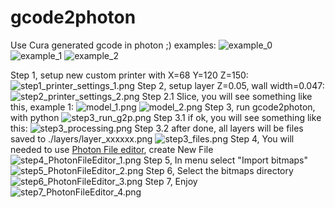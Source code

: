 # gcode2photon
Use Cura generated gcode in photon ;)
examples:
![example_0](docs/example_0.png?raw=true)
![example_1](docs/example_1.png?raw=true)
![example_2](docs/example_2.png?raw=true)

Step 1, setup new custom printer with X=68 Y=120 Z=150:
![step1_printer_settings_1.png](docs/step1_printer_settings_1.png?raw=true)
Step 2, setup layer Z=0.05, wall width=0.047:
![step2_printer_settings_2.png](docs/step2_printer_settings_2.png?raw=true)
Step 2.1 Slice, you will see something like this, example 1:
![model_1.png](docs/model_1.png?raw=true)
![model_2.png](docs/model_2.png?raw=true)
Step 3, run gcode2photon, with python
![step3_run_g2p.png](docs/step3_run_g2p.png?raw=true)
Step 3.1 if ok, you will see something like this:
![step3_processing.png](docs/step3_processing.png?raw=true)
Step 3.2 after done, all layers will be files saved to ./layers/layer_xxxxxx.png
![step3_files.png](docs/step3_files.png?raw=true)
Step 4, You will needed to use [Photon File editor](https://github.com/Photonsters/PhotonFileEditor), create New File
![step4_PhotonFileEditor_1.png](docs/step4_PhotonFileEditor_1.png?raw=true)
Step 5, In menu select "Import bitmaps"
![step5_PhotonFileEditor_2.png](docs/step5_PhotonFileEditor_2.png?raw=true)
Step 6, Select the bitmaps directory
![step6_PhotonFileEditor_3.png](docs/step6_PhotonFileEditor_3.png?raw=true)
Step 7, Enjoy
![step7_PhotonFileEditor_4.png](docs/step7_PhotonFileEditor_4.png?raw=true)
